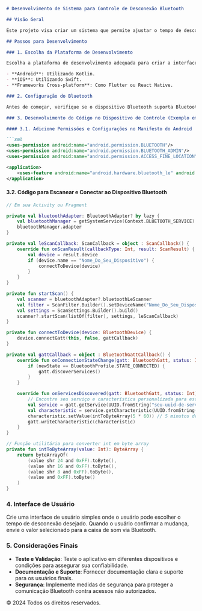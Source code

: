 ```markdown
# Desenvolvimento de Sistema para Controle de Desconexão Bluetooth

## Visão Geral

Este projeto visa criar um sistema que permite ajustar o tempo de desconexão de um dispositivo Bluetooth, como uma caixa de som, por meio de uma interface simples em um smartphone. O usuário poderá configurar o tempo após o qual o dispositivo se desconecta automaticamente do Bluetooth, aumentando a conveniência e a experiência do usuário.

## Passos para Desenvolvimento

### 1. Escolha da Plataforma de Desenvolvimento

Escolha a plataforma de desenvolvimento adequada para criar a interface de usuário e a comunicação Bluetooth:

- **Android**: Utilizando Kotlin.
- **iOS**: Utilizando Swift.
- **Frameworks Cross-platform**: Como Flutter ou React Native.

### 2. Configuração do Bluetooth

Antes de começar, verifique se o dispositivo Bluetooth suporta Bluetooth Low Energy (BLE) para facilitar a comunicação de controle simples. Defina serviços e características personalizadas para configurar o tempo de desconexão.

### 3. Desenvolvimento do Código no Dispositivo de Controle (Exemplo em Android/Kotlin)

#### 3.1. Adicione Permissões e Configurações no Manifesto do Android

```xml
<uses-permission android:name="android.permission.BLUETOOTH"/>
<uses-permission android:name="android.permission.BLUETOOTH_ADMIN"/>
<uses-permission android:name="android.permission.ACCESS_FINE_LOCATION"/>

<application>
    <uses-feature android:name="android.hardware.bluetooth_le" android:required="true"/>
</application>
```

#### 3.2. Código para Escanear e Conectar ao Dispositivo Bluetooth

```kotlin
// Em sua Activity ou Fragment

private val bluetoothAdapter: BluetoothAdapter? by lazy {
    val bluetoothManager = getSystemService(Context.BLUETOOTH_SERVICE) as BluetoothManager
    bluetoothManager.adapter
}

private val leScanCallback: ScanCallback = object : ScanCallback() {
    override fun onScanResult(callbackType: Int, result: ScanResult) {
        val device = result.device
        if (device.name == "Nome_Do_Seu_Dispositivo") {
            connectToDevice(device)
        }
    }
}

private fun startScan() {
    val scanner = bluetoothAdapter?.bluetoothLeScanner
    val filter = ScanFilter.Builder().setDeviceName("Nome_Do_Seu_Dispositivo").build()
    val settings = ScanSettings.Builder().build()
    scanner?.startScan(listOf(filter), settings, leScanCallback)
}

private fun connectToDevice(device: BluetoothDevice) {
    device.connectGatt(this, false, gattCallback)
}

private val gattCallback = object : BluetoothGattCallback() {
    override fun onConnectionStateChange(gatt: BluetoothGatt, status: Int, newState: Int) {
        if (newState == BluetoothProfile.STATE_CONNECTED) {
            gatt.discoverServices()
        }
    }

    override fun onServicesDiscovered(gatt: BluetoothGatt, status: Int) {
        // Encontre seu serviço e característica personalizada para escrever o novo valor de timeout
        val service = gatt.getService(UUID.fromString("seu-uuid-de-servico"))
        val characteristic = service.getCharacteristic(UUID.fromString("seu-uuid-de-caracteristica"))
        characteristic.setValue(intToByteArray(5 * 60)) // 5 minutos de timeout
        gatt.writeCharacteristic(characteristic)
    }
}

// Função utilitária para converter int em byte array
private fun intToByteArray(value: Int): ByteArray {
    return byteArrayOf(
        (value shr 24 and 0xFF).toByte(),
        (value shr 16 and 0xFF).toByte(),
        (value shr 8 and 0xFF).toByte(),
        (value and 0xFF).toByte()
    )
}
```

### 4. Interface de Usuário

Crie uma interface de usuário simples onde o usuário pode escolher o tempo de desconexão desejado. Quando o usuário confirmar a mudança, envie o valor selecionado para a caixa de som via Bluetooth.

### 5. Considerações Finais

- **Teste e Validação**: Teste o aplicativo em diferentes dispositivos e condições para assegurar sua confiabilidade.
- **Documentação e Suporte**: Fornecer documentação clara e suporte para os usuários finais.
- **Segurança**: Implemente medidas de segurança para proteger a comunicação Bluetooth contra acessos não autorizados.

© 2024 Todos os direitos reservados.
```
